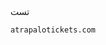 <!DOCTYPE html>
<html lang="en">
<head>
<meta charset="UTF-8">
<meta name="viewport" content="width=device-width, initial-scale=1.0">
</head>
<body>
تست
<pre><code class="language-bash">atrapalotickets.com</code></pre>
</body>
</html>
